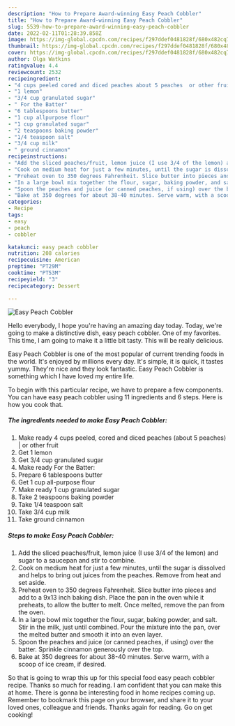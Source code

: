 ```yaml
---
description: "How to Prepare Award-winning Easy Peach Cobbler"
title: "How to Prepare Award-winning Easy Peach Cobbler"
slug: 5539-how-to-prepare-award-winning-easy-peach-cobbler
date: 2022-02-11T01:28:39.858Z
image: https://img-global.cpcdn.com/recipes/f297ddef0481828f/680x482cq70/easy-peach-cobbler-recipe-main-photo.jpg
thumbnail: https://img-global.cpcdn.com/recipes/f297ddef0481828f/680x482cq70/easy-peach-cobbler-recipe-main-photo.jpg
cover: https://img-global.cpcdn.com/recipes/f297ddef0481828f/680x482cq70/easy-peach-cobbler-recipe-main-photo.jpg
author: Olga Watkins
ratingvalue: 4.4
reviewcount: 2532
recipeingredient:
- "4 cups peeled cored and diced peaches about 5 peaches  or other fruit"
- "1 lemon"
- "3/4 cup granulated sugar"
- " For the Batter"
- "6 tablespoons butter"
- "1 cup allpurpose flour"
- "1 cup granulated sugar"
- "2 teaspoons baking powder"
- "1/4 teaspoon salt"
- "3/4 cup milk"
- " ground cinnamon"
recipeinstructions:
- "Add the sliced peaches/fruit, lemon juice (I use 3/4 of the lemon) and sugar to a saucepan and stir to combine."
- "Cook on medium heat for just a few minutes, until the sugar is dissolved and helps to bring out juices from the peaches. Remove from heat and set aside."
- "Preheat oven to 350 degrees Fahrenheit. Slice butter into pieces and add to a 9x13 inch baking dish. Place the pan in the oven while it preheats, to allow the butter to melt. Once melted, remove the pan from the oven."
- "In a large bowl mix together the flour, sugar, baking powder, and salt. Stir in the milk, just until combined. Pour the mixture into the pan, over the melted butter and smooth it into an even layer."
- "Spoon the peaches and juice (or canned peaches, if using) over the batter. Sprinkle cinnamon generously over the top."
- "Bake at 350 degrees for about 38-40 minutes. Serve warm, with a scoop of ice cream, if desired."
categories:
- Recipe
tags:
- easy
- peach
- cobbler

katakunci: easy peach cobbler 
nutrition: 208 calories
recipecuisine: American
preptime: "PT29M"
cooktime: "PT53M"
recipeyield: "3"
recipecategory: Dessert

---
```



![Easy Peach Cobbler](https://img-global.cpcdn.com/recipes/f297ddef0481828f/680x482cq70/easy-peach-cobbler-recipe-main-photo.jpg)

Hello everybody, I hope you're having an amazing day today. Today, we're going to make a distinctive dish, easy peach cobbler. One of my favorites. This time, I am going to make it a little bit tasty. This will be really delicious.



Easy Peach Cobbler is one of the most popular of current trending foods in the world. It's enjoyed by millions every day. It's simple, it is quick, it tastes yummy. They're nice and they look fantastic. Easy Peach Cobbler is something which I have loved my entire life.


To begin with this particular recipe, we have to prepare a few components. You can have easy peach cobbler using 11 ingredients and 6 steps. Here is how you cook that.

<!--inarticleads1-->

##### The ingredients needed to make Easy Peach Cobbler:

1. Make ready 4 cups peeled, cored and diced peaches (about 5 peaches) | or other fruit
1. Get 1 lemon
1. Get 3/4 cup granulated sugar
1. Make ready  For the Batter:
1. Prepare 6 tablespoons butter
1. Get 1 cup all-purpose flour
1. Make ready 1 cup granulated sugar
1. Take 2 teaspoons baking powder
1. Take 1/4 teaspoon salt
1. Take 3/4 cup milk
1. Take  ground cinnamon




<!--inarticleads2-->

##### Steps to make Easy Peach Cobbler:

1. Add the sliced peaches/fruit, lemon juice (I use 3/4 of the lemon) and sugar to a saucepan and stir to combine.
1. Cook on medium heat for just a few minutes, until the sugar is dissolved and helps to bring out juices from the peaches. Remove from heat and set aside.
1. Preheat oven to 350 degrees Fahrenheit. Slice butter into pieces and add to a 9x13 inch baking dish. Place the pan in the oven while it preheats, to allow the butter to melt. Once melted, remove the pan from the oven.
1. In a large bowl mix together the flour, sugar, baking powder, and salt. Stir in the milk, just until combined. Pour the mixture into the pan, over the melted butter and smooth it into an even layer.
1. Spoon the peaches and juice (or canned peaches, if using) over the batter. Sprinkle cinnamon generously over the top.
1. Bake at 350 degrees for about 38-40 minutes. Serve warm, with a scoop of ice cream, if desired.




So that is going to wrap this up for this special food easy peach cobbler recipe. Thanks so much for reading. I am confident that you can make this at home. There is gonna be interesting food in home recipes coming up. Remember to bookmark this page on your browser, and share it to your loved ones, colleague and friends. Thanks again for reading. Go on get cooking!
